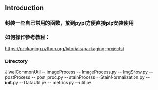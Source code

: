 ## Introduction 

### 封装一些自己常用的函数，放到pypi方便直接pip安装使用
### 如何操作参考教程： 
https://packaging.python.org/tutorials/packaging-projects/

### Directory
JiweiCommonUtil
-- imageProcess
    -- ImageProcess.py
    -- ImgShow.py
-- postProcess
    -- post_proc.py
-- stainProcess
    --StainNormalization.py
-- __init__.py
-- DataUtil.py
-- metrics.py
--util.py

